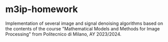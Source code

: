 # m3ip-homework
Implementation of several image and signal denoising algorithms based on the contents of the course "Mathematical Models and Methods for Image Processing" from Politecnico di Milano, AY 2023/2024.
